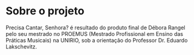 # Sobre o projeto

Precisa Cantar, Senhora? é resultado do produto final de Débora Rangel pelo seu mestrado no PROEMUS (Mestrado Profissional em Ensino das Práticas Musicais) na UNIRIO, sob a orientação do Professor Dr. Eduardo Lakschevitz.